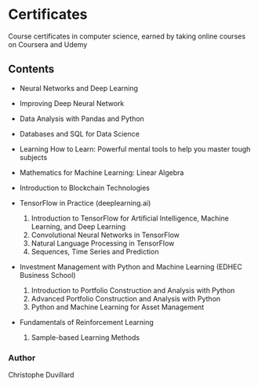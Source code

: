 # Certificates
 Course certificates in computer science, earned by taking online courses on Coursera and Udemy

## Contents

- Neural Networks and Deep Learning

- Improving Deep Neural Network

- Data Analysis with Pandas and Python

- Databases and SQL for Data Science

- Learning How to Learn: Powerful mental tools to help you master tough subjects

- Mathematics for Machine Learning: Linear Algebra

- Introduction to Blockchain Technologies

- TensorFlow in Practice (deeplearning.ai)
  1) Introduction to TensorFlow for Artificial Intelligence, Machine Learning, and Deep Learning 
  2) Convolutional Neural Networks in TensorFlow
  3) Natural Language Processing in TensorFlow
  4) Sequences, Time Series and Prediction

- Investment Management with Python and Machine Learning (EDHEC Business School)
  1) Introduction to Portfolio Construction and Analysis with Python
  2) Advanced Portfolio Construction and Analysis with Python
  3) Python and Machine Learning for Asset Management

- Fundamentals of Reinforcement Learning
  1) Sample-based Learning Methods


### Author
Christophe Duvillard
